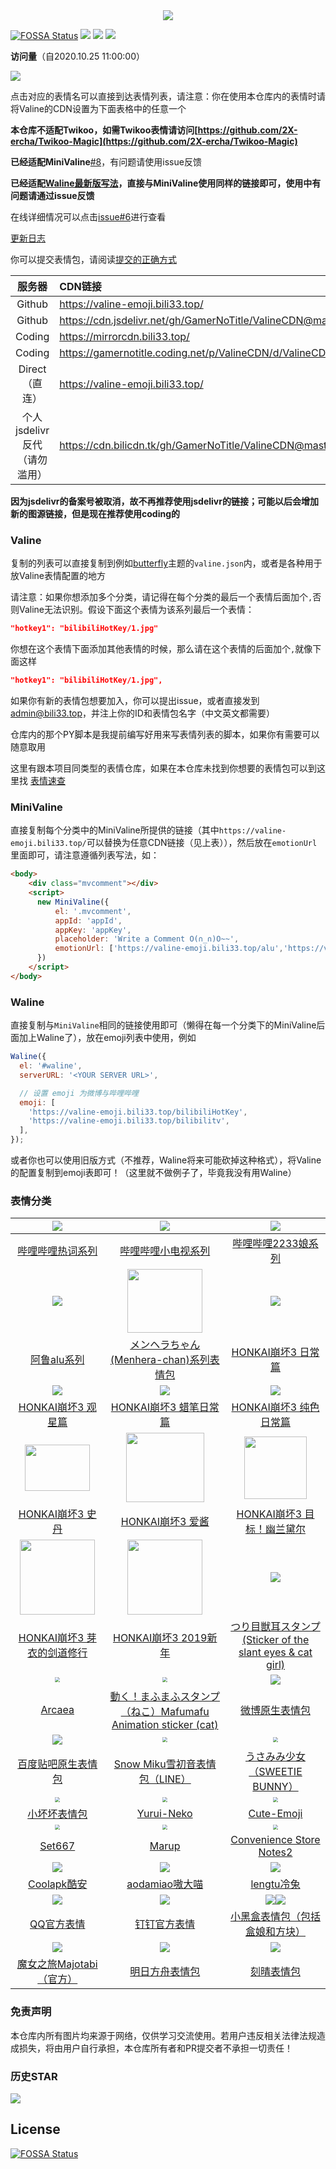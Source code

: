 <div align='center'><img src='https://socialify.git.ci/GamerNoTitle/Valine-Magic/image?description=1&descriptionEditable=%E2%9C%A8Valine%2FMiniValine%2FWaline%E8%87%AA%E5%AE%9A%E4%B9%89%E8%A1%A8%E6%83%85%E5%88%97%E8%A1%A8%EF%BC%8C%E4%B8%BA%E4%BD%A0%E7%9A%84%E8%A1%A8%E6%83%85%E5%BA%93%E2%80%9C%E5%96%9C%E5%8A%A0%E4%BA%BF%E2%80%9D&font=Inter&forks=1&language=1&owner=1&pattern=Circuit%20Board&stargazers=1&theme=Light'></div>

[![FOSSA Status](https://app.fossa.com/api/projects/git%2Bgithub.com%2FGamerNoTitle%2FValine-Magic.svg?type=shield)](https://app.fossa.com/projects/git%2Bgithub.com%2FGamerNoTitle%2FValine-Magic?ref=badge_shield) ![](https://data.jsdelivr.com/v1/package/gh/GamerNoTitle/ValineCDN/badge) ![](https://img.shields.io/github/last-commit/GamerNoTitle/Valine-Magic?style=for-the-badge) ![](https://img.shields.io/github/repo-size/GamerNoTitle/ValineCDN?style=for-the-badge) 

**访问量**（自2020.10.25 11:00:00）

![](https://count.getloli.com/get/@GamerNoTitle@Valine-Magic?theme=gelbooru)

点击对应的表情名可以直接到达表情列表，请注意：你在使用本仓库内的表情时请将Valine的CDN设置为下面表格中的任意一个

**本仓库不适配Twikoo，如需Twikoo表情请访问[https://github.com/2X-ercha/Twikoo-Magic](https://github.com/2X-ercha/Twikoo-Magic)**

**已经适配MiniValine**[#8](https://github.com/GamerNoTitle/Valine-Magic/issues/8)，有问题请使用issue反馈

**已经适配[Waline最新版写法](https://waline.js.org/guide/client/emoji.html#%E5%88%9B%E5%BB%BA%E8%87%AA%E5%B7%B1%E7%9A%84%E9%A2%84%E8%AE%BE)，直接与MiniValine使用同样的链接即可，使用中有问题请通过issue反馈**

在线详细情况可以点击[issue#6](https://github.com/GamerNoTitle/Valine-Magic/issues/6)进行查看

[更新日志](https://github.com/GamerNoTitle/Valine-Magic/discussions?discussions_q=category%3A%E6%9B%B4%E6%96%B0%E6%97%A5%E5%BF%97)

你可以提交表情包，请阅读[提交的正确方式](https://github.com/GamerNoTitle/Valine-Magic/tree/master/docs/Submit.md)

|            服务器            | CDN链接                                                      |
| :--------------------------: | :----------------------------------------------------------- |
|            Github            | https://valine-emoji.bili33.top/                             |
|            Github            | https://cdn.jsdelivr.net/gh/GamerNoTitle/ValineCDN@master/   |
|            Coding            | https://mirrorcdn.bili33.top/                                |
|            Coding            | https://gamernotitle.coding.net/p/ValineCDN/d/ValineCDN/git/raw/master/ |
|        Direct（直连）        | https://valine-emoji.bili33.top/                             |
| 个人jsdelivr反代（请勿滥用） | https://cdn.bilicdn.tk/gh/GamerNoTitle/ValineCDN@master/     |

**因为jsdelivr的备案号被取消，故不再推荐使用jsdelivr的链接；可能以后会增加新的图源链接，但是现在推荐使用coding的**

### Valine

复制的列表可以直接复制到例如[butterfly](https://github.com/jerryc127/hexo-theme-butterfly)主题的`valine.json`内，或者是各种用于放Valine表情配置的地方

请注意：如果你想添加多个分类，请记得在每个分类的最后一个表情后面加个`,`否则Valine无法识别。假设下面这个表情为该系列最后一个表情：

```json
"hotkey1": "bilibiliHotKey/1.jpg"
```

你想在这个表情下面添加其他表情的时候，那么请在这个表情的后面加个`,`就像下面这样

```json
"hotkey1": "bilibiliHotKey/1.jpg",
```

如果你有新的表情包想要加入，你可以提出issue，或者直接发到[admin@bili33.top](mailto:admin@bili33.top)，并注上你的ID和表情包名字（中文英文都需要）

仓库内的那个PY脚本是我提前编写好用来写表情列表的脚本，如果你有需要可以随意取用

这里有跟本项目同类型的表情仓库，如果在本仓库未找到你想要的表情包可以到这里找 [表情速查](https://www.antmoe.ml/)

### MiniValine

直接复制每个分类中的MiniValine所提供的链接（其中`https://valine-emoji.bili33.top/`可以替换为任意CDN链接（见上表）），然后放在`emotionUrl`里面即可，请注意遵循列表写法，如：

```html
<body>
    <div class="mvcomment"></div>
    <script>
      new MiniValine({
          el: '.mvcomment',
          appId: 'appId',
          appKey: 'appKey',
          placeholder: 'Write a Comment O(∩_∩)O~~',
          emotionUrl: ['https://valine-emoji.bili33.top/alu','https://valine-emoji.bili33.top/bilibiliHotKey']
      })
    </script>
</body>

```

### Waline

直接复制与`MiniValine`相同的链接使用即可（懒得在每一个分类下的MiniValine后面加上Waline了），放在emoji列表中使用，例如

```javascript
Waline({
  el: '#waline',
  serverURL: '<YOUR SERVER URL>',

  // 设置 emoji 为微博与哔哩哔哩
  emoji: [
    'https://valine-emoji.bili33.top/bilibiliHotKey',
    'https://valine-emoji.bili33.top/bilibilitv',
  ],
});
```

或者你也可以使用旧版方式（不推荐，Waline将来可能砍掉这种格式），将Valine的配置复制到emoji表即可！（这里就不做例子了，毕竟我没有用Waline）

### 表情分类


|  ![](https://valine-emoji.bili33.top/bilibiliHotKey/7.jpg)   | ![](https://valine-emoji.bili33.top/bilibilitv/[tv_doge].png) | ![](https://valine-emoji.bili33.top/bilibili2233/[2233娘_第一].png) |
| :----------------------------------------------------------: | :----------------------------------------------------------: | :----------------------------------------------------------: |
| [哔哩哔哩热词系列](https://github.com/GamerNoTitle/Valine-Magic/tree/master/Classification/bilibili/hotkey热词系列) | [哔哩哔哩小电视系列](https://github.com/GamerNoTitle/Valine-Magic/tree/master/Classification/bilibili/tv小电视系列) | [哔哩哔哩2233娘系列](https://github.com/GamerNoTitle/Valine-Magic/tree/master/Classification/bilibili/2233娘系列) |
|      ![](https://valine-emoji.bili33.top/alu/中枪.png)       | <img src='https://valine-emoji.bili33.top/Menhera-chan/5.jpg' width=120 height=102></img> |  ![](https://valine-emoji.bili33.top/HONKAI3-Daily/14.gif)   |
| [阿鲁alu系列](https://github.com/GamerNoTitle/Valine-Magic/tree/master/Classification/alu) | [メンヘラちゃん(Menhera-chan)系列表情包](https://github.com/GamerNoTitle/Valine-Magic/tree/master/Classification/Menhera-chan) | [HONKAI崩坏3 日常篇](https://github.com/GamerNoTitle/Valine-Magic/tree/master/Classification/HONKAI3/HONKAI3-Daily) |
|   ![](https://valine-emoji.bili33.top/HONKAI3-Star/3.gif)    |  ![](https://valine-emoji.bili33.top/HONKAI3-Crayon/16.gif)  |   ![](https://valine-emoji.bili33.top/HONKAI3-Pure/13.gif)   |
| [HONKAI崩坏3 观星篇](https://github.com/GamerNoTitle/Valine-Magic/tree/master/Classification/HONKAI3/HONKAI3-Star) | [HONKAI崩坏3 蜡笔日常篇](https://github.com/GamerNoTitle/Valine-Magic/tree/master/Classification/HONKAI3/HONKAI3-Crayon) | [HONKAI崩坏3 纯色日常篇](https://github.com/GamerNoTitle/Valine-Magic/tree/master/Classification/HONKAI3/HONKAI3-Pure) |
| <img src='https://valine-emoji.bili33.top/HONKAI3-Stan/4f921b8ad8c16f3d2c73e3c04c5735ca9b41187b.gif' width=104 height=74.4> | <img src='https://valine-emoji.bili33.top/HONKAI3-AIChan/d65b36ccae610bc4479209cd6e62bb91b0f76188.jpg' width=125 height=111></img> | <img src='https://valine-emoji.bili33.top/HONKAI3-Durandal-Search/f1b9a456587638e488d93ccaa95dde59aef3af01.gif' height=100 width=100></img> |
| [HONKAI崩坏3 史丹](https://github.com/GamerNoTitle/Valine-Magic/tree/master/Classification/HONKAI3/HONKAI3-Stan) | [HONKAI崩坏3 爱酱](https://github.com/GamerNoTitle/Valine-Magic/tree/master/Classification/HONKAI3/HONKAI3-AIChan) | [HONKAI崩坏3 目标！幽兰黛尔](https://github.com/GamerNoTitle/Valine-Magic/tree/master/Classification/HONKAI3/HONKAI3-Durandal-Search) |
| <img src='https://valine-emoji.bili33.top/HONKAI3-MEI/bf68423446465d396d3cbd8856882b5e9fb1c0c7.gif' width=120 height=120> | <img src='https://valine-emoji.bili33.top/HONKAI3-NEWYEAR-2019/dc1a2b2032fad29373fe8460d4ad89ca848355a9.jpg' width=120 height=120> | ![](https://valine-emoji.bili33.top/Tsuri-me-ju_mimi/10753793_key@2x.png) |
| [HONKAI崩坏3 芽衣的剑道修行](https://github.com/GamerNoTitle/Valine-Magic/tree/master/Classification/HONKAI3/HONKAI3-MEI) | [HONKAI崩坏3 2019新年](https://github.com/GamerNoTitle/Valine-Magic/tree/master/Classification/HONKAI3/HONKAI3-NEWYEAR-2019) | [つり目獣耳スタンプ(Sticker of the slant eyes & cat girl)](https://github.com/GamerNoTitle/Valine-Magic/tree/master/Classification/Tsuri-me-ju-mimi) |
| <img src="https://valine-emoji.bili33.top/Arcaea/184064198.png" style="zoom:50%;" /> | <img src="https://valine-emoji.bili33.top/Mafumafu/199749477.png" style="zoom:50%;" /> |    ![](https://valine-emoji.bili33.top/weibo/d_jiyan.png)    |
| [Arcaea](https://github.com/GamerNoTitle/Valine-Magic/tree/master/Classification/Arcaea) | [動く！まふまふスタンプ（ねこ）Mafumafu Animation sticker (cat)](https://github.com/GamerNoTitle/Valine-Magic/tree/master/Classification/MafuMafu) | [微博原生表情包](https://github.com/GamerNoTitle/Valine-Magic/tree/master/Classification/weibo) |
| ![](https://valine-emoji.bili33.top/Tieba-New/image_emoticon25.png) | <img src="https://valine-emoji.bili33.top/Snow-Miku/3583066@2x.png" style="zoom:50%;" /> | <img src="https://valine-emoji.bili33.top/Sweetie-Bunny/12311679.png" style="zoom:50%;" /> |
| [百度贴吧原生表情包](https://github.com/GamerNoTitle/Valine-Magic/tree/master/Classification/Tieba) | [Snow Miku雪初音表情包（LINE）](https://github.com/GamerNoTitle/Valine-Magic/tree/master/Classification/Snow-Miku) | [うさみみ少女（SWEETIE BUNNY）](https://github.com/GamerNoTitle/Valine-Magic/tree/master/Classification/Sweetie-Bunny) |
| <img src="https://valine-emoji.bili33.top/Little-Bad/我们一起做坏坏的事.jpg" style="zoom:50%;" /> | <img src="https://valine-emoji.bili33.top/Yurui-Neko/029.png" style="zoom:50%;" /> | <img src="https://valine-emoji.bili33.top/Cute-Emoji/010.png" style="zoom:50%;" /> |
| [小坏坏表情包](https://github.com/GamerNoTitle/Valine-Magic/tree/master/Classification/Little-Bad) | [Yurui-Neko](https://github.com/GamerNoTitle/Valine-Magic/tree/master/Classification/Yurui-Neko) | [Cute-Emoji](https://github.com/GamerNoTitle/Valine-Magic/tree/master/Classification/Cute-Emoji) |
| <img src="https://valine-emoji.bili33.top/Set667/032.png" style="zoom:50%;" /> | <img src="https://valine-emoji.bili33.top/Marup/038.png" style="zoom:50%;" /> | <img src="https://valine-emoji.bili33.top/Convenience-Store-Notes2/010.png" style="zoom:50%;" /> |
| [Set667](https://github.com/GamerNoTitle/Valine-Magic/tree/master/Classification/Set667) | [Marup](https://github.com/GamerNoTitle/Valine-Magic/tree/master/Classification/Marup) | [Convenience Store Notes2](https://github.com/GamerNoTitle/Valine-Magic/tree/master/Classification/Convenience-Store-Notes2) |
| ![](https://valine-emoji.bili33.top/Coolapk/coolapk_emotion_71.png) |     ![](https://valine-emoji.bili33.top/aodamiao/01.gif)     |      ![](https://valine-emoji.bili33.top/lengtu/04.gif)      |
| [Coolapk酷安](https://github.com/GamerNoTitle/Valine-Magic/tree/master/Classification/Coolapk) | [aodamiao嗷大喵](https://github.com/GamerNoTitle/Valine-Magic/tree/master/Classification/aodamiao) | [lengtu冷兔](https://github.com/GamerNoTitle/Valine-Magic/tree/master/Classification/lengtu) |
|      ![](https://valine-emoji.bili33.top/QQ/tuosai.gif)      | ![](https://valine-emoji.bili33.top/dingtalk/emotion_107.png) | ![](https://valine-emoji.bili33.top/Heybox/expression_heziji_22.png)![](https://valine-emoji.bili33.top/Heybox/expression_cube_wa.png) |
| [QQ官方表情](https://github.com/GamerNoTitle/Valine-Magic/tree/master/Classification/QQ) | [钉钉官方表情](https://github.com/GamerNoTitle/Valine-Magic/tree/master/Classification/dingtalk) | [小黑盒表情包（包括盒娘和方块）](https://github.com/GamerNoTitle/Valine-Magic/tree/master/Classification/Heybox) |
| ![](https://valine-emoji.bili33.top/Majotabi/367516718.png)  | ![](https://valine-emoji.bili33.top/Arknights/coffeehouse_01.jpg) |   ![](https://valine-emoji.bili33.top/KeQing/8uRU02Qn.png)   |
| [魔女之旅Majotabi（官方）](https://github.com/GamerNoTitle/Valine-Magic/tree/master/Classification/Majotabi) | [明日方舟表情包](https://github.com/GamerNoTitle/Valine-Magic/tree/master/Classification/Arknights) | [刻晴表情包](https://github.com/GamerNoTitle/Valine-Magic/tree/master/Classification/KeQing) |

### 免责声明

本仓库内所有图片均来源于网络，仅供学习交流使用。若用户违反相关法律法规造成损失，将由用户自行承担，本仓库所有者和PR提交者不承担一切责任！

### 历史STAR

![](http://starchart.cc/GamerNoTitle/Valine-Magic.svg)

## License
[![FOSSA Status](https://app.fossa.com/api/projects/git%2Bgithub.com%2FGamerNoTitle%2FValine-Magic.svg?type=large)](https://app.fossa.com/projects/git%2Bgithub.com%2FGamerNoTitle%2FValine-Magic?ref=badge_large)
